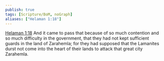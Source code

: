 ```yaml
---
publish: true
tags: [Scripture/BoM, noGraph]
aliases: ["Helaman 1:18"]
---
```

[Helaman 1:18](https://churchofjesuschrist.org/study/scriptures/bofm/hel/1?lang=eng&id=p18#p18) And it came to pass that because of so much contention and so much difficulty in the government, that they had not kept sufficient guards in the land of Zarahemla; for they had supposed that the Lamanites durst not come into the heart of their lands to attack that great city Zarahemla.
